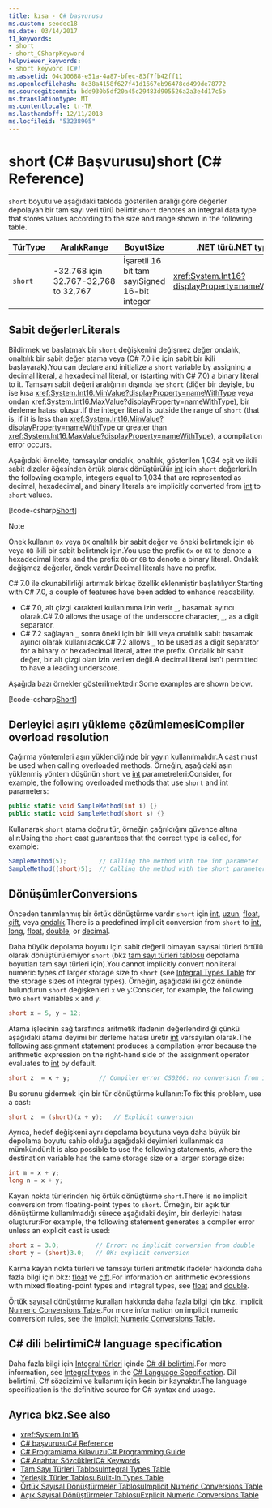 ```yaml
---
title: kısa - C# başvurusu
ms.custom: seodec18
ms.date: 03/14/2017
f1_keywords:
- short
- short_CSharpKeyword
helpviewer_keywords:
- short keyword [C#]
ms.assetid: 04c10688-e51a-4a87-bfec-83f7fb42ff11
ms.openlocfilehash: 8c38a4158f627f41d1667eb96478cd499de78772
ms.sourcegitcommit: bdd930b5df20a45c29483d905526a2a3e4d17c5b
ms.translationtype: MT
ms.contentlocale: tr-TR
ms.lasthandoff: 12/11/2018
ms.locfileid: "53238905"
---
```

# <a name="short-c-reference"></a><span data-ttu-id="34752-102">short (C# Başvurusu)</span><span class="sxs-lookup"><span data-stu-id="34752-102">short (C# Reference)</span></span>

<span data-ttu-id="34752-103">`short` boyutu ve aşağıdaki tabloda gösterilen aralığı göre değerler depolayan bir tam sayı veri türü belirtir.</span><span class="sxs-lookup"><span data-stu-id="34752-103">`short` denotes an integral data type that stores values according to the size and range shown in the following table.</span></span>

|<span data-ttu-id="34752-104">Tür</span><span class="sxs-lookup"><span data-stu-id="34752-104">Type</span></span>|<span data-ttu-id="34752-105">Aralık</span><span class="sxs-lookup"><span data-stu-id="34752-105">Range</span></span>|<span data-ttu-id="34752-106">Boyut</span><span class="sxs-lookup"><span data-stu-id="34752-106">Size</span></span>|<span data-ttu-id="34752-107">.NET türü</span><span class="sxs-lookup"><span data-stu-id="34752-107">.NET type</span></span>|
|----------|-----------|----------|-------------------------|
|`short`|<span data-ttu-id="34752-108">-32.768 için 32.767</span><span class="sxs-lookup"><span data-stu-id="34752-108">-32,768 to 32,767</span></span>|<span data-ttu-id="34752-109">İşaretli 16 bit tam sayı</span><span class="sxs-lookup"><span data-stu-id="34752-109">Signed 16-bit integer</span></span>|<xref:System.Int16?displayProperty=nameWithType>|

## <a name="literals"></a><span data-ttu-id="34752-110">Sabit değerler</span><span class="sxs-lookup"><span data-stu-id="34752-110">Literals</span></span>

<span data-ttu-id="34752-111">Bildirmek ve başlatmak bir `short` değişkenini değişmez değer ondalık, onaltılık bir sabit değer atama veya (C# 7.0 ile için sabit bir ikili başlayarak).</span><span class="sxs-lookup"><span data-stu-id="34752-111">You can declare and initialize a `short` variable by assigning a decimal literal, a hexadecimal literal, or (starting with C# 7.0) a binary literal to it.</span></span>  <span data-ttu-id="34752-112">Tamsayı sabit değeri aralığının dışında ise `short` (diğer bir deyişle, bu ise kısa <xref:System.Int16.MinValue?displayProperty=nameWithType> veya ondan <xref:System.Int16.MaxValue?displayProperty=nameWithType>), bir derleme hatası oluşur.</span><span class="sxs-lookup"><span data-stu-id="34752-112">If the integer literal is outside the range of `short` (that is, if it is less than <xref:System.Int16.MinValue?displayProperty=nameWithType> or greater than <xref:System.Int16.MaxValue?displayProperty=nameWithType>), a compilation error occurs.</span></span>

<span data-ttu-id="34752-113">Aşağıdaki örnekte, tamsayılar ondalık, onaltılık, gösterilen 1,034 eşit ve ikili sabit dizeler öğesinden örtük olarak dönüştürülür [int](int.md) için `short` değerleri.</span><span class="sxs-lookup"><span data-stu-id="34752-113">In the following example, integers equal to 1,034 that are represented as decimal, hexadecimal, and binary literals are implicitly converted from [int](int.md) to `short` values.</span></span>

[!code-csharp[Short](~/samples/snippets/csharp/language-reference/keywords/numeric-literals.cs#Short)]

> [!NOTE]
> <span data-ttu-id="34752-114">Önek kullanın `0x` veya `0X` onaltılık bir sabit değer ve öneki belirtmek için `0b` veya `0B` ikili bir sabit belirtmek için.</span><span class="sxs-lookup"><span data-stu-id="34752-114">You use the prefix `0x` or `0X` to denote a hexadecimal literal and the prefix `0b` or `0B` to denote a binary literal.</span></span> <span data-ttu-id="34752-115">Ondalık değişmez değerler, önek vardır.</span><span class="sxs-lookup"><span data-stu-id="34752-115">Decimal literals have no prefix.</span></span>

<span data-ttu-id="34752-116">C# 7.0 ile okunabilirliği artırmak birkaç özellik eklenmiştir başlatılıyor.</span><span class="sxs-lookup"><span data-stu-id="34752-116">Starting with C# 7.0, a couple of features have been added to enhance readability.</span></span>

- <span data-ttu-id="34752-117">C# 7.0, alt çizgi karakteri kullanımına izin verir `_`, basamak ayırıcı olarak.</span><span class="sxs-lookup"><span data-stu-id="34752-117">C# 7.0 allows the usage of the underscore character, `_`, as a digit separator.</span></span>
- <span data-ttu-id="34752-118">C# 7.2 sağlayan `_` sonra öneki için bir ikili veya onaltılık sabit basamak ayırıcı olarak kullanılacak.</span><span class="sxs-lookup"><span data-stu-id="34752-118">C# 7.2 allows `_` to be used as a digit separator for a binary or hexadecimal literal, after the prefix.</span></span> <span data-ttu-id="34752-119">Ondalık bir sabit değer, bir alt çizgi olan izin verilen değil.</span><span class="sxs-lookup"><span data-stu-id="34752-119">A decimal literal isn't permitted to have a leading underscore.</span></span>

<span data-ttu-id="34752-120">Aşağıda bazı örnekler gösterilmektedir.</span><span class="sxs-lookup"><span data-stu-id="34752-120">Some examples are shown below.</span></span>

[!code-csharp[Short](~/samples/snippets/csharp/language-reference/keywords/numeric-literals.cs#ShortS)]

## <a name="compiler-overload-resolution"></a><span data-ttu-id="34752-121">Derleyici aşırı yükleme çözümlemesi</span><span class="sxs-lookup"><span data-stu-id="34752-121">Compiler overload resolution</span></span>

<span data-ttu-id="34752-122">Çağırma yöntemleri aşırı yüklendiğinde bir yayın kullanılmalıdır.</span><span class="sxs-lookup"><span data-stu-id="34752-122">A cast must be used when calling overloaded methods.</span></span> <span data-ttu-id="34752-123">Örneğin, aşağıdaki aşırı yüklenmiş yöntem düşünün `short` ve [int](int.md) parametreleri:</span><span class="sxs-lookup"><span data-stu-id="34752-123">Consider, for example, the following overloaded methods that use `short` and [int](int.md) parameters:</span></span>

```csharp
public static void SampleMethod(int i) {}
public static void SampleMethod(short s) {}
```

<span data-ttu-id="34752-124">Kullanarak `short` atama doğru tür, örneğin çağrıldığını güvence altına alır:</span><span class="sxs-lookup"><span data-stu-id="34752-124">Using the `short` cast guarantees that the correct type is called, for example:</span></span>

```csharp
SampleMethod(5);         // Calling the method with the int parameter
SampleMethod((short)5);  // Calling the method with the short parameter
```

## <a name="conversions"></a><span data-ttu-id="34752-125">Dönüşümler</span><span class="sxs-lookup"><span data-stu-id="34752-125">Conversions</span></span>

<span data-ttu-id="34752-126">Önceden tanımlanmış bir örtük dönüştürme vardır `short` için [int](int.md), [uzun](long.md), [float](float.md), [çift](double.md), veya [ ondalık](decimal.md).</span><span class="sxs-lookup"><span data-stu-id="34752-126">There is a predefined implicit conversion from `short` to [int](int.md), [long](long.md), [float](float.md), [double](double.md), or [decimal](decimal.md).</span></span>

<span data-ttu-id="34752-127">Daha büyük depolama boyutu için sabit değerli olmayan sayısal türleri örtülü olarak dönüştürülemiyor `short` (bkz [tam sayı türleri tablosu](integral-types-table.md) depolama boyutları tam sayı türleri için).</span><span class="sxs-lookup"><span data-stu-id="34752-127">You cannot implicitly convert nonliteral numeric types of larger storage size to `short` (see [Integral Types Table](integral-types-table.md) for the storage sizes of integral types).</span></span> <span data-ttu-id="34752-128">Örneğin, aşağıdaki iki göz önünde bulundurun `short` değişkenleri `x` ve `y`:</span><span class="sxs-lookup"><span data-stu-id="34752-128">Consider, for example, the following two `short` variables `x` and `y`:</span></span>

```csharp
short x = 5, y = 12;
```

<span data-ttu-id="34752-129">Atama işlecinin sağ tarafında aritmetik ifadenin değerlendirdiği çünkü aşağıdaki atama deyimi bir derleme hatası üretir [int](int.md) varsayılan olarak.</span><span class="sxs-lookup"><span data-stu-id="34752-129">The following assignment statement produces a compilation error because the arithmetic expression on the right-hand side of the assignment operator evaluates to [int](int.md) by default.</span></span>

```csharp
short z  = x + y;        // Compiler error CS0266: no conversion from int to short
```

<span data-ttu-id="34752-130">Bu sorunu gidermek için bir tür dönüştürme kullanın:</span><span class="sxs-lookup"><span data-stu-id="34752-130">To fix this problem, use a cast:</span></span>

```csharp
short z  = (short)(x + y);   // Explicit conversion
```

<span data-ttu-id="34752-131">Ayrıca, hedef değişkeni aynı depolama boyutuna veya daha büyük bir depolama boyutu sahip olduğu aşağıdaki deyimleri kullanmak da mümkündür:</span><span class="sxs-lookup"><span data-stu-id="34752-131">It is also possible to use the following statements, where the destination variable has the same storage size or a larger storage size:</span></span>

```csharp
int m = x + y;
long n = x + y;
```

<span data-ttu-id="34752-132">Kayan nokta türlerinden hiç örtük dönüştürme `short`.</span><span class="sxs-lookup"><span data-stu-id="34752-132">There is no implicit conversion from floating-point types to `short`.</span></span> <span data-ttu-id="34752-133">Örneğin, bir açık tür dönüştürme kullanılmadığı sürece aşağıdaki deyim, bir derleyici hatası oluşturur:</span><span class="sxs-lookup"><span data-stu-id="34752-133">For example, the following statement generates a compiler error unless an explicit cast is used:</span></span>

```csharp
short x = 3.0;          // Error: no implicit conversion from double
short y = (short)3.0;   // OK: explicit conversion
```

<span data-ttu-id="34752-134">Karma kayan nokta türleri ve tamsayı türleri aritmetik ifadeler hakkında daha fazla bilgi için bkz: [float](float.md) ve [çift](double.md).</span><span class="sxs-lookup"><span data-stu-id="34752-134">For information on arithmetic expressions with mixed floating-point types and integral types, see [float](float.md) and [double](double.md).</span></span>

<span data-ttu-id="34752-135">Örtük sayısal dönüştürme kuralları hakkında daha fazla bilgi için bkz. [Implicit Numeric Conversions Table](implicit-numeric-conversions-table.md).</span><span class="sxs-lookup"><span data-stu-id="34752-135">For more information on implicit numeric conversion rules, see the [Implicit Numeric Conversions Table](implicit-numeric-conversions-table.md).</span></span>

## <a name="c-language-specification"></a><span data-ttu-id="34752-136">C# dili belirtimi</span><span class="sxs-lookup"><span data-stu-id="34752-136">C# language specification</span></span>

<span data-ttu-id="34752-137">Daha fazla bilgi için [Integral türleri](~/_csharplang/spec/types.md#integral-types) içinde [ C# dil belirtimi](../language-specification/index.md).</span><span class="sxs-lookup"><span data-stu-id="34752-137">For more information, see [Integral types](~/_csharplang/spec/types.md#integral-types) in the [C# Language Specification](../language-specification/index.md).</span></span> <span data-ttu-id="34752-138">Dil belirtimi, C# sözdizimi ve kullanımı için kesin bir kaynaktır.</span><span class="sxs-lookup"><span data-stu-id="34752-138">The language specification is the definitive source for C# syntax and usage.</span></span>

## <a name="see-also"></a><span data-ttu-id="34752-139">Ayrıca bkz.</span><span class="sxs-lookup"><span data-stu-id="34752-139">See also</span></span>

- <xref:System.Int16>
- [<span data-ttu-id="34752-140">C# başvurusu</span><span class="sxs-lookup"><span data-stu-id="34752-140">C# Reference</span></span>](../index.md)
- [<span data-ttu-id="34752-141">C# Programlama Kılavuzu</span><span class="sxs-lookup"><span data-stu-id="34752-141">C# Programming Guide</span></span>](../../programming-guide/index.md)
- [<span data-ttu-id="34752-142">C# Anahtar Sözcükleri</span><span class="sxs-lookup"><span data-stu-id="34752-142">C# Keywords</span></span>](index.md)
- [<span data-ttu-id="34752-143">Tam Sayı Türleri Tablosu</span><span class="sxs-lookup"><span data-stu-id="34752-143">Integral Types Table</span></span>](integral-types-table.md)
- [<span data-ttu-id="34752-144">Yerleşik Türler Tablosu</span><span class="sxs-lookup"><span data-stu-id="34752-144">Built-In Types Table</span></span>](built-in-types-table.md)
- [<span data-ttu-id="34752-145">Örtük Sayısal Dönüştürmeler Tablosu</span><span class="sxs-lookup"><span data-stu-id="34752-145">Implicit Numeric Conversions Table</span></span>](implicit-numeric-conversions-table.md)
- [<span data-ttu-id="34752-146">Açık Sayısal Dönüştürmeler Tablosu</span><span class="sxs-lookup"><span data-stu-id="34752-146">Explicit Numeric Conversions Table</span></span>](explicit-numeric-conversions-table.md)